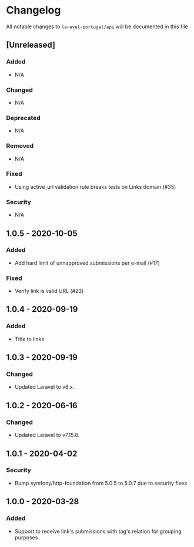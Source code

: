 # Changelog

All notable changes to `laravel-portugal/api` will be documented in this file

## [Unreleased]

### Added

- N/A

### Changed

- N/A

### Deprecated

- N/A

### Removed

- N/A

### Fixed

- Using active_url validation rule breaks tests on Links domain (#35)

### Security

- N/A

## 1.0.5 - 2020-10-05

### Added

- Add hard limit of unnapproved submissions per e-mail (#17)

### Fixed

- Verify link is valid URL (#23)

## 1.0.4 - 2020-09-19

### Added

- Title to links

## 1.0.3 - 2020-09-19

### Changed

- Updated Laravel to v8.x. 

## 1.0.2 - 2020-06-16

### Changed

- Updated Laravel to v7.15.0. 

## 1.0.1 - 2020-04-02

### Security

- Bump symfony/http-foundation from 5.0.5 to 5.0.7 due to security fixes

## 1.0.0 - 2020-03-28

### Added

- Support to receive link's submissions with tag's relation for grouping purposes
